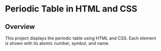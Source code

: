 # Periodic Table in HTML and CSS
## Overview
This project displays the periodic table using HTML and CSS. Each element is shown with its atomic number, symbol, and name.
